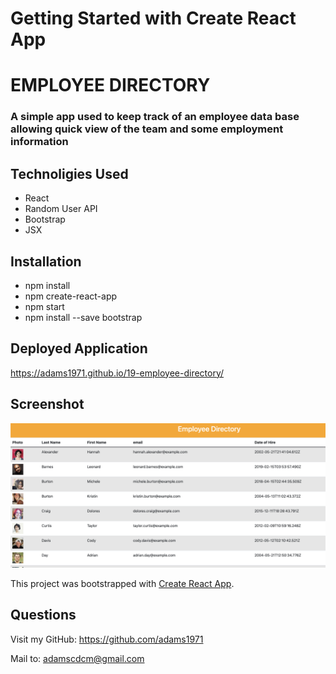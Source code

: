 # Getting Started with Create React App

# EMPLOYEE DIRECTORY
### A simple app used to keep track of an employee data base allowing quick view of the team and some employment information 

## Technoligies Used 
- React 
- Random User API
- Bootstrap
- JSX

## Installation 
- npm install
- npm create-react-app
- npm start
- npm install --save bootstrap  

## Deployed Application
https://adams1971.github.io/19-employee-directory/ 


## Screenshot 
![assets/ScreenSEMPDir.png](assets/ScreenSEMPDir.png)

This project was bootstrapped with [Create React App](https://github.com/facebook/create-react-app).

## Questions
Visit my GitHub: https://github.com/adams1971

Mail to: [adamscdcm@gmail.com](mailto:adamscdc@gmail.com)

